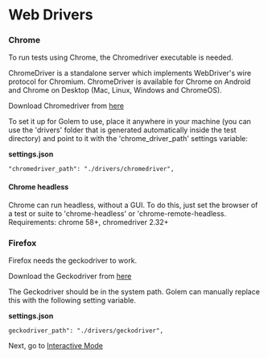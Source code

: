 Web Drivers
==================================================


### Chrome

To run tests using Chrome, the Chromedriver executable is needed.

ChromeDriver is a standalone server which implements WebDriver's wire protocol for Chromium. ChromeDriver is available for Chrome on Android and Chrome on Desktop (Mac, Linux, Windows and ChromeOS).  

Download Chromedriver from [here](https://sites.google.com/a/chromium.org/chromedriver/)

To set it up for Golem to use, place it anywhere in your machine (you can use the 'drivers' folder that is generated automatically inside the test directory) and point to it with the 'chrome_driver_path' settings variable:

**settings.json**
```
"chromedriver_path": "./drivers/chromedriver",
```

#### Chrome headless

Chrome can run headless, without a GUI. To do this, just set the browser of a test or suite to 'chrome-headless' or 'chrome-remote-headless.
Requirements: chrome 58+, chromedriver 2.32+



### Firefox

Firefox needs the geckodriver to work.

Download the Geckodriver from [here](https://github.com/mozilla/geckodriver/releases)

The Geckodriver should be in the system path. Golem can manually replace this with the following setting variable.

**settings.json**
```
geckodriver_path": "./drivers/geckodriver",
```

Next, go to [Interactive Mode](interactive-mode.html)
